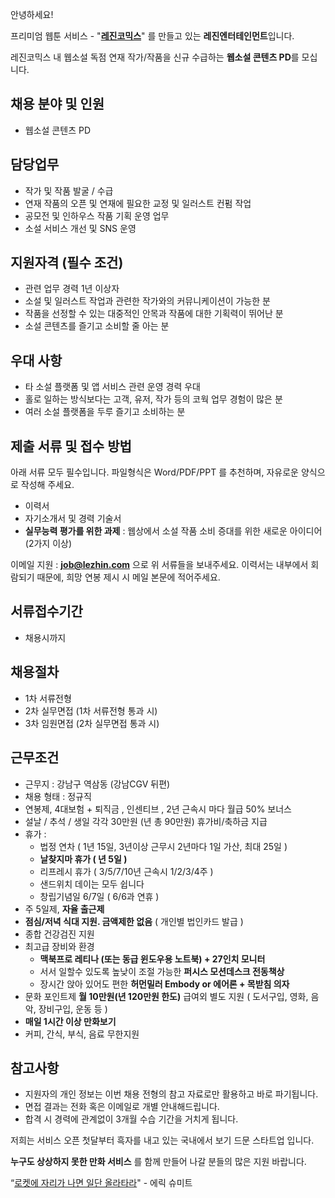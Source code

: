 안녕하세요!

프리미엄 웹툰 서비스 - "**[레진코믹스](http://www.lezhin.com)**" 를 만들고 있는 **레진엔터테인먼트**입니다.

레진코믹스 내 웹소설 독점 연재 작가/작품을 신규 수급하는 **웹소설 콘텐츠 PD**를 모십니다. 


## 채용 분야 및 인원

- 웹소설 콘텐츠 PD



## 담당업무

- 작가 및 작품 발굴 / 수급
- 연재 작품의 오픈 및 연재에 필요한 교정 및 일러스트 컨펌 작업
- 공모전 및 인하우스 작품 기획 운영 업무 
- 소설 서비스 개선 및 SNS 운영


## 지원자격 (필수 조건)

- 관련 업무 경력 1년 이상자
- 소설 및 일러스트 작업과 관련한 작가와의 커뮤니케이션이 가능한 분
- 작품을 선정할 수 있는 대중적인 안목과 작품에 대한 기획력이 뛰어난 분
- 소설 콘텐츠를 즐기고 소비할 줄 아는 분


## 우대 사항

- 타 소설 플랫폼 및 앱 서비스 관련 운영 경력 우대
- 홀로 일하는 방식보다는 고객, 유저, 작가 등의 코웍 업무 경험이 많은 분
- 여러 소설 플랫폼을 두루 즐기고 소비하는 분


## 제출 서류 및 접수 방법

아래 서류 모두 필수입니다. 파일형식은 Word/PDF/PPT 를 추천하며, 자유로운 양식으로 작성해 주세요.

- 이력서
- 자기소개서 및 경력 기술서
- **실무능력 평가를 위한 과제** : 웹상에서 소설 작품 소비 증대를 위한 새로운 아이디어 (2가지 이상)


이메일 지원 : **job@lezhin.com** 으로 위 서류들을 보내주세요. 이력서는 내부에서 회람되기 때문에, 희망 연봉 제시 시 메일 본문에 적어주세요.


## 서류접수기간

- 채용시까지


## 채용절차 

- 1차 서류전형
- 2차 실무면접 (1차 서류전형 통과 시)
- 3차 임원면접 (2차 실무면접 통과 시)


## 근무조건

- 근무지 : 강남구 역삼동 (강남CGV 뒤편)
- 채용 형태 : 정규직
- 연봉제, 4대보험 + 퇴직금 , 인센티브 , 2년 근속시 마다 월급 50% 보너스
- 설날 / 추석 / 생일 각각 30만원 (년 총 90만원) 휴가비/축하금 지급
- 휴가 : 
  - 법정 연차 ( 1년 15일, 3년이상 근무시 2년마다 1일 가산, 최대 25일 )
  - **날찾지마 휴가 ( 년 5일 )**
  - 리프레시 휴가 ( 3/5/7/10년 근속시 1/2/3/4주 )
  - 샌드위치 데이는 모두 쉽니다
  - 창립기념일 6/7일 ( 6/6과 연휴 )
- 주 5일제, **자율 출근제**
- **점심/저녁 식대 지원. 금액제한 없음** ( 개인별 법인카드 발급 )
- 종합 건강검진 지원
- 최고급 장비와 환경
  - **맥북프로 레티나 (또는 동급 윈도우용 노트북) + 27인치 모니터** 
  - 서서 일할수 있도록 높낮이 조절 가능한 **퍼시스 모션데스크 전동책상** 
  - 장시간 앉아 있어도 편한 **허먼밀러 Embody or 에어론 + 목받침 의자**
- 문화 포인트제 **월 10만원(년 120만원 한도)** 급여외 별도 지원 ( 도서구입, 영화, 음악, 장비구입, 운동 등 )
- **매일 1시간 이상 만화보기**
- 커피, 간식, 부식, 음료 무한지원


## 참고사항

- 지원자의 개인 정보는 이번 채용 전형의 참고 자료로만 활용하고 바로 파기됩니다.
- 면접 결과는 전화 혹은 이메일로 개별 안내해드립니다.
- 합격 시 경력에 관계없이 3개월 수습 기간을 거치게 됩니다.

저희는 서비스 오픈 첫달부터 흑자를 내고 있는 국내에서 보기 드문 스타트업 입니다.

**누구도 상상하지 못한 만화 서비스** 를 함께 만들어 나갈 분들의 많은 지원 바랍니다.

“[로켓에 자리가 나면 일단 올라타라](http://estima.wordpress.com/2012/05/28/sheryl/)" - 에릭 슈미트
